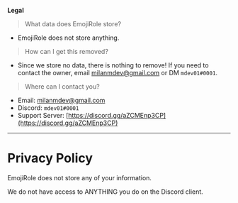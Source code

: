 **Legal**
> What data does EmojiRole store?
- EmojiRole does not store anything.

> How can I get this removed?
- Since we store no data, there is nothing to remove! If you need to contact the owner, email [milanmdev@gmail.com](milanmdev@gmail.com) or DM `mdev01#0001`.

> Where can I contact you?
- Email: [milanmdev@gmail.com](milanmdev@gmail.com)
- Discord: `mdev01#0001`
- Support Server: [https://discord.gg/aZCMEnp3CP](https://discord.gg/aZCMEnp3CP)

---

# Privacy Policy
EmojiRole does not store any of your information.

We do not have access to ANYTHING you do on the Discord client.
